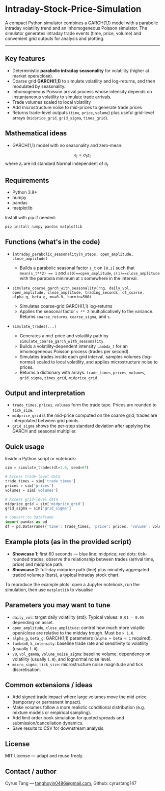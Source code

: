 # Intraday-Stock-Price-Simulation

A compact Python simulator combines a GARCH(1,1) model with a parabolic intraday volatility trend and an inhomogeneous Poisson simulator. The simulator generates intraday trade events (time, price, volume) and convenient grid outputs for analysis and plotting.

---

## Key features

* Deterministic **parabolic intraday seasonality** for volatility (higher at market open/close).
* Coarse grid **GARCH(1,1)** to simulate volatility and log-returns, and then modulated by seasonality.
* Inhomogeneous Poisson arrival process whose intensity depends on instantaneous volatility to simulate trade arrivals.
* Trade volumes scaled to local volatility
* Add microstructure noise to mid-prices to generate trade prices
* Returns trade-level outputs (`time`, `price`, `volume`) plus useful grid-level arrays (`midprice_grid`, `grid_sigma`, `times_grid`).

## Mathematical ideas

* GARCH(1,1) model with no seasonality and zero-mean:

$$
\epsilon_t = \sigma_t z_t
$$
where $z_t$ are iid standard Normal independent of $\sigma_t$

## Requirements

* Python 3.8+
* numpy
* pandas
* matplotlib

Install with pip if needed:

```bash
pip install numpy pandas matplotlib
```

## Functions (what's in the code)

* `intraday_parabolic_seasonality(n_steps, open_amplitude, close_amplitude)`

  * Builds a parabolic seasonal factor `s_t` on `[0,1]` such that `mean(s_t**2) == 1` and `s(0)==open_amplitude`, `s(1)==close_amplitude` with the parabola minimum at `1` somewhere in the interval.

* `simulate_coarse_garch_with_seasonality(rng, daily_vol, open_amplitude, close_amplitude, trading_seconds, dt_coarse, alpha_g, beta_g, mu=0.0, burnin=500)`

  * Simulates coarse-grid GARCH(1,1) log-returns
  * Applies the seasonal factor `s ** 2` multiplicatively to the variance. Returns `coarse_returns`, `coarse_sigma`, and `s`.

* `simulate_trades(...)`
  * Generates a mid-price and volatility path by `simulate_coarse_garch_with_seasonality`.
  * Builds a volatility-dependent intensity `lambda_t` for an inhomogeneous Poisson process (trades per second).
  * Simulates trades inside each grid interval, samples volumes (log-normal) scaled to local volatility, and applies microstructure noise to prices.
  * Returns a dictionary with arrays: `trade_times`, `prices`, `volumes`, `grid_sigma`, `times_grid`, `midprice_grid`.
 
## Output and interpretation

* `trade_times`, `prices`, `volumes` form the trade tape. Prices are rounded to `tick_size`.
* `midprice_grid` is the mid-price computed on the coarse grid; trades are interpolated between grid points.
* `grid_sigma` shows the per-step standard deviation after applying the GARCH and seasonal multiplier.

## Quick usage

Inside a Python script or notebook:

```python
sim = simulate_trades(dt=1.0, seed=67)

# Access trade-level data
trade_times = sim['trade_times']
prices = sim['prices']
volumes = sim['volumes']

# Access grid-level data
midprice_grid = sim['midprice_grid']
grid_sigma = sim['grid_sigma']

# Convert to DataFrame
import pandas as pd
df = pd.DataFrame({'time': trade_times, 'price': prices, 'volume': volumes})
```

## Example plots (as in the provided script)

* **Showcase 1**: first 60 seconds — blue line: midprice; red dots: tick-rounded trades, observe the relationship between trades (arrival time, price) and midprice path.
* **Showcase 2**: full-day midprice path (line) plus minutely aggregated traded volumes (bars), a typical intraday stock chart.

To reproduce the example plots: open a Jupyter notebook, run the simulation, then use `matplotlib` to visualise

## Parameters you may want to tune

* `daily_vol`: target daily volatility (std). Typical values: `0.01 - 0.05` depending on asset.
* `open_amplitude`, `close_amplitude`: control how much more volatile open/close are relative to the midday trough. Must be `> 1.0`.
* `alpha_g`, `beta_g`: GARCH(1,1) parameters (`alpha + beta < 1` required).
* `lambda0`, `k_intensity`: baseline trade rate and sensitivity to volatility (usually `1.0`).
* `v0`, `vol_gamma`, `volume_noise_sigma`: baseline volume, dependency on volatility (usually `1.0`), and lognormal noise level.
* `micro_sigma`, `tick_size`: microstructure noise magnitude and tick discretisation.

## Common extensions / ideas

* Add signed trade impact where large volumes move the mid-price (temporary or permanent impact).
* Make volumes follow a more realistic conditional distribution (e.g. mixture models or empirical sampling).
* Add limit order book simulation for quoted spreads and submission/cancellation dynamics.
* Save results to CSV for downstream analysis.

## License

MIT License — adapt and reuse freely.

## Contact / author

Cyrus Tang — tanghoyin0486@gmail.com, Github: cyrustang147
